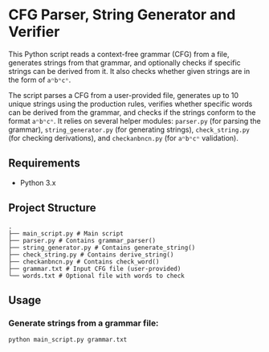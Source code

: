 # CFG Parser, String Generator and Verifier

This Python script reads a context-free grammar (CFG) from a file, generates strings from that grammar, and optionally checks if specific strings can be derived from it. It also checks whether given strings are in the form of `aⁿbⁿcⁿ`.

The script parses a CFG from a user-provided file, generates up to 10 unique strings using the production rules, verifies whether specific words can be derived from the grammar, and checks if the strings conform to the format `aⁿbⁿcⁿ`. It relies on several helper modules: `parser.py` (for parsing the grammar), `string_generator.py` (for generating strings), `check_string.py` (for checking derivations), and `checkanbncn.py` (for `aⁿbⁿcⁿ` validation).

## Requirements

- Python 3.x

## Project Structure

```
.
├── main_script.py # Main script
├── parser.py # Contains grammar_parser()
├── string_generator.py # Contains generate_string()
├── check_string.py # Contains derive_string()
├── checkanbncn.py # Contains check_word()
├── grammar.txt # Input CFG file (user-provided)
└── words.txt # Optional file with words to check

```


## Usage

### Generate strings from a grammar file:

```bash
python main_script.py grammar.txt
```



